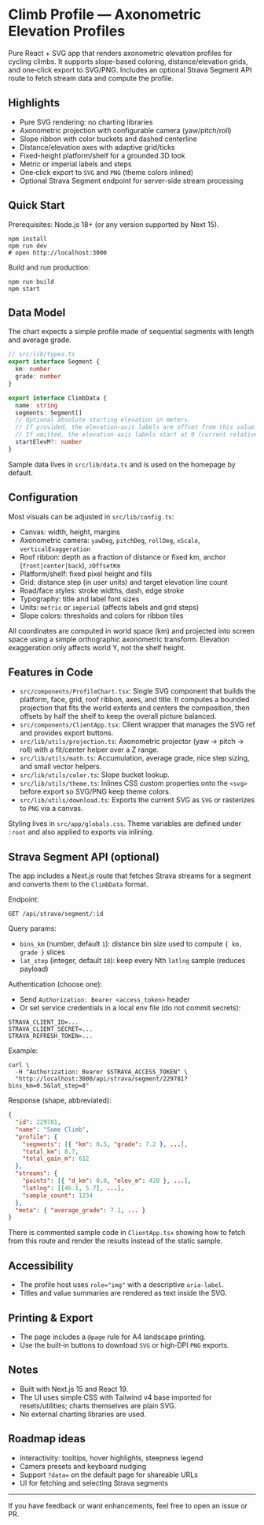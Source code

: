 # Climb Profile — Axonometric Elevation Profiles

Pure React + SVG app that renders axonometric elevation profiles for cycling climbs. It supports slope-based coloring, distance/elevation grids, and one‑click export to SVG/PNG. Includes an optional Strava Segment API route to fetch stream data and compute the profile.

## Highlights

- Pure SVG rendering: no charting libraries
- Axonometric projection with configurable camera (yaw/pitch/roll)
- Slope ribbon with color buckets and dashed centerline
- Distance/elevation axes with adaptive grid/ticks
- Fixed-height platform/shelf for a grounded 3D look
- Metric or imperial labels and steps
- One‑click export to `SVG` and `PNG` (theme colors inlined)
- Optional Strava Segment endpoint for server-side stream processing

## Quick Start

Prerequisites: Node.js 18+ (or any version supported by Next 15).

```
npm install
npm run dev
# open http://localhost:3000
```

Build and run production:

```
npm run build
npm start
```

## Data Model

The chart expects a simple profile made of sequential segments with length and average grade.

```ts
// src/lib/types.ts
export interface Segment {
  km: number
  grade: number
}

export interface ClimbData {
  name: string
  segments: Segment[]
  // Optional absolute starting elevation in meters.
  // If provided, the elevation-axis labels are offset from this value.
  // If omitted, the elevation-axis labels start at 0 (current relative behavior).
  startElevM?: number
}
```

Sample data lives in `src/lib/data.ts` and is used on the homepage by default.

## Configuration

Most visuals can be adjusted in `src/lib/config.ts`:

- Canvas: width, height, margins
- Axonometric camera: `yawDeg`, `pitchDeg`, `rollDeg`, `xScale`, `verticalExaggeration`
- Roof ribbon: depth as a fraction of distance or fixed km, anchor (`front|center|back`), `zOffsetKm`
- Platform/shelf: fixed pixel height and fills
- Grid: distance step (in user units) and target elevation line count
- Road/face styles: stroke widths, dash, edge stroke
- Typography: title and label font sizes
- Units: `metric` or `imperial` (affects labels and grid steps)
- Slope colors: thresholds and colors for ribbon tiles

All coordinates are computed in world space (km) and projected into screen space using a simple orthographic axonometric transform. Elevation exaggeration only affects world Y, not the shelf height.

## Features in Code

- `src/components/ProfileChart.tsx`: Single SVG component that builds the platform, face, grid, roof ribbon, axes, and title. It computes a bounded projection that fits the world extents and centers the composition, then offsets by half the shelf to keep the overall picture balanced.
- `src/components/ClientApp.tsx`: Client wrapper that manages the SVG ref and provides export buttons.
- `src/lib/utils/projection.ts`: Axonometric projector (yaw → pitch → roll) with a fit/center helper over a Z range.
- `src/lib/utils/math.ts`: Accumulation, average grade, nice step sizing, and small vector helpers.
- `src/lib/utils/color.ts`: Slope bucket lookup.
- `src/lib/utils/theme.ts`: Inlines CSS custom properties onto the `<svg>` before export so SVG/PNG keep theme colors.
- `src/lib/utils/download.ts`: Exports the current SVG as `SVG` or rasterizes to `PNG` via a canvas.

Styling lives in `src/app/globals.css`. Theme variables are defined under `:root` and also applied to exports via inlining.

## Strava Segment API (optional)

The app includes a Next.js route that fetches Strava streams for a segment and converts them to the `ClimbData` format.

Endpoint:

```
GET /api/strava/segment/:id
```

Query params:

- `bins_km` (number, default `1`): distance bin size used to compute `{ km, grade }` slices
- `lat_step` (integer, default `10`): keep every Nth `latlng` sample (reduces payload)

Authentication (choose one):

- Send `Authorization: Bearer <access_token>` header
- Or set service credentials in a local env file (do not commit secrets):

```
STRAVA_CLIENT_ID=...
STRAVA_CLIENT_SECRET=...
STRAVA_REFRESH_TOKEN=...
```

Example:

```
curl \
  -H "Authorization: Bearer $STRAVA_ACCESS_TOKEN" \
  "http://localhost:3000/api/strava/segment/229781?bins_km=0.5&lat_step=8"
```

Response (shape, abbreviated):

```json
{
  "id": 229781,
  "name": "Some Climb",
  "profile": {
    "segments": [{ "km": 0.5, "grade": 7.2 }, ...],
    "total_km": 8.7,
    "total_gain_m": 612
  },
  "streams": {
    "points": [{ "d_km": 0.0, "elev_m": 420 }, ...],
    "latlng": [[46.1, 5.7], ...],
    "sample_count": 1234
  },
  "meta": { "average_grade": 7.1, ... }
}
```

There is commented sample code in `ClientApp.tsx` showing how to fetch from this route and render the results instead of the static sample.

## Accessibility

- The profile host uses `role="img"` with a descriptive `aria-label`.
- Titles and value summaries are rendered as text inside the SVG.

## Printing & Export

- The page includes a `@page` rule for A4 landscape printing.
- Use the built‑in buttons to download `SVG` or high‑DPI `PNG` exports.

## Notes

- Built with Next.js 15 and React 19.
- The UI uses simple CSS with Tailwind v4 base imported for resets/utilities; charts themselves are plain SVG.
- No external charting libraries are used.

## Roadmap ideas

- Interactivity: tooltips, hover highlights, steepness legend
- Camera presets and keyboard nudging
- Support `?data=` on the default page for shareable URLs
- UI for fetching and selecting Strava segments

---

If you have feedback or want enhancements, feel free to open an issue or PR.
